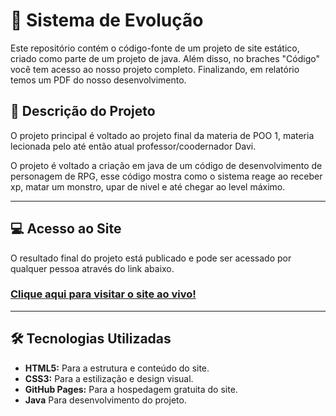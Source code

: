 # 🚀 Sistema de Evolução

Este repositório contém o código-fonte de um projeto de site estático, criado como parte de um projeto de java.
Além disso, no braches "Código" você tem acesso ao nosso projeto completo.
Finalizando, em relatório temos um PDF do nosso desenvolvimento.

## 📝 Descrição do Projeto

O projeto principal é voltado ao projeto final da materia de POO 1, materia lecionada pelo até então atual professor/coodernador Davi.

O projeto é voltado a criação em java de um código de desenvolvimento de personagem de RPG, esse código mostra como o sistema reage ao receber xp, matar um monstro, upar de nivel e até chegar ao level máximo.

---

## 💻 Acesso ao Site

O resultado final do projeto está publicado e pode ser acessado por qualquer pessoa através do link abaixo.

### **[Clique aqui para visitar o site ao vivo!](https://l0osting.github.io/Sistema-de-evolucao/)**

---

## 🛠️ Tecnologias Utilizadas

* **HTML5:** Para a estrutura e conteúdo do site.
* **CSS3:** Para a estilização e design visual.
* **GitHub Pages:** Para a hospedagem gratuita do site.
* **Java** Para desenvolvimento do projeto.
